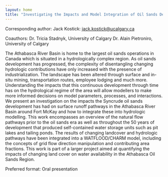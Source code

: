 ```yaml
---
layout: home
title: "Investigating the Impacts and Model Integration of Oil Sands Development on Surface Runoff Pathways in the Northern Athabasca River Basin"
---
```



Corresponding author: Jack Kostick: jack.kostick@ucalgary.ca

Coauthors: Dr. Tricia Stadnyk, University of Calgary
 Dr. Alain Pietroniro, University of Calgary 

The Athabasca River Basin is home to the largest oil sands operations in Canada which is situated in a hydrologically complex region. As oil sands development has progressed, the complexity of disentangling changing hydrologic contributions have only increased with the presence of industrialization. The landscape has been altered through surface and in-situ mining, transportation routes, employee lodging and much more. Understanding the impacts that this continuous development through time has on the hydrological regime of the area will allow modellers to make more informed decisions on model parameters, processes, and interactions. We present an investigation on the impacts the Syncrude oil sands development has had on surface runoff pathways in the Athabasca River Basin around Fort McKay and how to integrate these into hydrologic modelling. This work encompasses an overview of the natural flow pathways prior to the oil sands era as well as throughout the 50 years of development that produced self-contained water storage units such as pit lakes and tailing ponds. The results of changing landcover and hydrologic pathways have been integrated into a WATFLOOD/CHARM model, including the concepts of grid flow direction manipulation and contributing area fractions. This work is part of a larger project aimed at quantifying the impacts of changing land cover on water availability in the Athabasca Oil Sands Region.

Preferred format: Oral presentation
